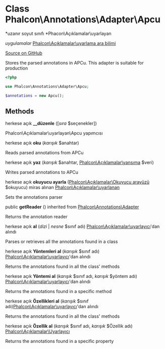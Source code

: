 # Class **Phalcon\\Annotations\\Adapter\\Apcu**

*uzanır soyut sınıfı *Phacon\Açıklamalar\uyarlayan</a>

*uygulamalar* [Phalcon\Açıklamalar\uyarlama ara bilimi](/en/3.2/api/Phalcon_Annotations_AdapterInterface)

<a href="https://github.com/phalcon/cphalcon/blob/master/phalcon/annotations/adapter/apcu.zep" class="btn btn-default btn-sm">Source on GitHub</a>

Stores the parsed annotations in APCu. This adapter is suitable for production

```php
<?php

use Phalcon\Annotations\Adapter\Apcu;

$annotations = new Apcu();

```

## Methods

herkese açık **__düzenle** ([*sıra* $seçenekler])

Phalcon\\Açıklamalar\\uyarlayan\\Apcu yapımcısı

herkese açık **oku** (*karışık* $anahtar)

Reads parsed annotations from APCu

herkese açık **yaz** (*karışık* $anahtar, [Phalcon\Açıklamalar\yansıma](/en/3.2/api/Phalcon_Annotations_Reflection) $veri)

Writes parsed annotations to APCu

herkese açık **okuyucu ayarla** ([Phalcon\Açıklamalar\Okuyucu arayüzü](/en/3.2/api/Phalcon_Annotations_ReaderInterface) $okuyucu) miras alınan [Phalcon\Açıklamalar\uyarlanan](/en/3.2/api/Phalcon_Annotations_Adapter)

Sets the annotations parser

public **getReader** () inherited from [Phalcon\Annotations\Adapter](/en/3.2/api/Phalcon_Annotations_Adapter)

Returns the annotation reader

herkese açık **al** (*dizi* | *nesne* $sınıf adı) [Phalcon\Açıklamalar\uyarlayıcı](/en/3.2/api/Phalcon_Annotations_Adapter)'dan alındı

Parses or retrieves all the annotations found in a class

herkese açık **Yöntemleri al** (*karışık* $sınıf adı) [Phalcon\Açıklamalar\uyarlayıcı](/en/3.2/api/Phalcon_Annotations_Adapter)'dan alındı

Returns the annotations found in all the class' methods

herkese açık **Yöntemi al** (*karışık* $sınıf adı, *karışık* $yöntem adı) [Phalcon\Açıklamalar\uyarlayıcı](/en/3.2/api/Phalcon_Annotations_Adapter)'dan alındı

Returns the annotations found in a specific method

herkese açık **Özellikleri al** (*karışık* $sınıf adı)[Phalcon\Açıklamalar\uyarlayıcı](/en/3.2/api/Phalcon_Annotations_Adapter)'dan alındı

Returns the annotations found in all the class' methods

herkese açık **Özellik al** (*karışık* $sınıf adı, *karışık* $Özellik adı) [Phalcon\Açıklamalar\Uyarlayıcı](/en/3.2/api/Phalcon_Annotations_Adapter)

Returns the annotations found in a specific property